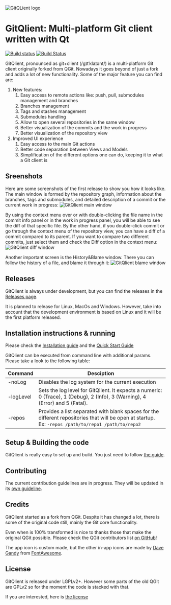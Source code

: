 ![GitQLient logo](https://github.com/francescmm/GitQlient/blob/master/resources/icons/GitQlientLogo96.png "GitQlient")

# GitQlient: Multi-platform Git client written with Qt
[![Build status](https://ci.appveyor.com/api/projects/status/ihw50uwdiim952c0/branch/master?svg=true)](https://ci.appveyor.com/project/francescmm/gitqlient/branch/master)
[![Build Status](https://travis-ci.org/francescmm/GitQlient.svg?branch=master)](https://travis-ci.org/francescmm/GitQlient)

GitQlient, pronounced as git+client (/gɪtˈklaɪənt/) is a multi-platform Git client originally forked from QGit. Nowadays it goes beyond of just a fork and adds a lot of new functionality.  Some of the major feature you can find are:

1. New features:
    1. Easy access to remote actions like: push, pull, submodules management and branches
    2. Branches management
    3. Tags and stashes management
    4. Submodules handling
    5. Allow to open several repositories in the same window
    6. Better visualization of the commits and the work in progress
    7. Better visualization of the repository view
2. Improved UI experience
    1. Easy access to the main Git actions
    2. Better code separation between Views and Models
    3. Simplification of the different options one can do, keeping it to what a Git client is

## Sreenshots
Here are some screenshots of the first release to show you how it looks like. The main window is formed by the repository graph, information about the branches, tags and submodules, and detailed description of a commit or the current work in progress:
![GitQlient main window](https://www.francescmm.com/wp-content/uploads/2020/02/image.png "GitQlient main window")

By using the context menu over or with double-clicking the file name in the commit info panel or in the work in progress panel, you will be able to see the diff of that specific file. By the other hand, if you double-click commit or go through the context menu of the repository view, you can have a diff of a commit compared to its parent. If you want to compare two different commits, just select them and check the Diff option in the context menu:
![GitQlient diff window](https://www.francescmm.com/wp-content/uploads/2020/02/image-2.png "GitQlient diff window")

Another important screen is the History&Blame window. There you can follow the history of a file, and blame it through it:
![GitQlient blame window](https://www.francescmm.com/wp-content/uploads/2020/02/image-3.png "GitQlient blame window")

## Releases

GitQlient is always under development, but you can find the releases in the [Releases page](https://github.com/francescmm/GitQlient/releases).

It is planned to release for Linux, MacOs and Windows. However, take into account that the development environment is based on Linux and it will be the first platform released.

## Installation instructions & running
Please check the [Installation guide](docs/INSTALLATION.md) and the [Quick Start Guide](docs/QUICK_START_GUIDE.md)

GitQlient can be executed from command line with additional params. Please take a look to the following table:

| Command  | Desciption  |
|---|---|
| -noLog  | Disables the log system for the current execution  |
| -logLevel | Sets the log level for GitQlient. It expects a numeric: 0 (Trace), 1 (Debug), 2 (Info), 3 (Warning), 4 (Error) and 5 (Fatal). |
| -repos  | Provides a list separated with blank spaces for the different repositories that will be open at startup. <br> Ex: ```-repos /path/to/repo1 /path/to/repo2```  |

## Setup & Building the code

GitQlient is really easy to set up and build. You just need to follow [the guide](docs/SETUP_BUILD.md).

## Contributing

The current contribution guidelines are in progress. They will be updated in its [own guideline](docs/CONTRIBUTING.md).

## Credits

GitQlient started as a fork from QGit. Despite it has changed a lot, there is some of the original code still, mainly the Git core functionality.

Even when is 100% transformed is nice to thanks those that make the original QGit possible. Please check the QGit contributors list [on GitHub](https://github.com/feinstaub/qgit/graphs/contributors)!

The app icon is custom made, but the other in-app icons are made by [Dave Gandy](https://twitter.com/davegandy) from [FontAwesome](https://fontawesome.com/).

## License

GitQlient is released under LGPLv2+. However some parts of the old QGit are GPLv2 so for the moment the code is stacked with that.

If you are interested, here is [the license](LICENSE)
